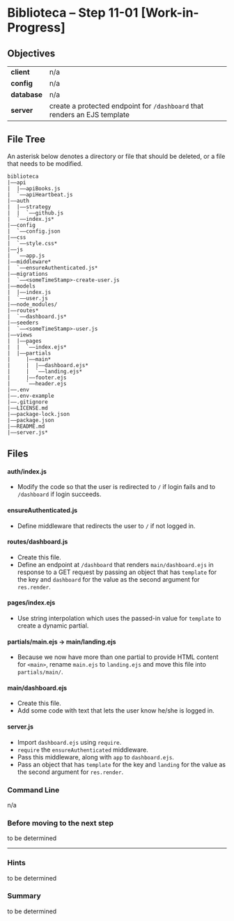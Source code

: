 # Biblioteca – Step 11-01 [Work-in-Progress]

## Objectives
|              |                                                                           |
|:------------ | :------------------------------------------------------------------------ |
| **client**   | n/a                                                                       |
| **config**   | n/a                                                                       |
| **database** | n/a                                                                       |
| **server**   | create a protected endpoint for `/dashboard` that renders an EJS template |

## File Tree
An asterisk below denotes a directory or file that should be deleted, or a file that needs to be modified.
```
biblioteca
|––api
|  |––apiBooks.js
|  `––apiHeartbeat.js
|––auth
|  |––strategy
|  |  `––github.js
|  `––index.js*
|––config
|  `––config.json
|––css
|  `––style.css*
|––js
|  `––app.js
|––middleware*
|  `––ensureAuthenticated.js*
|––migrations
|  `––<someTimeStamp>-create-user.js
|––models
|  |––index.js
|  `––user.js
|––node_modules/
|––routes*
|  `––dashboard.js*
|––seeders
|  `––<someTimeStamp>-user.js
|––views
|  |––pages
|  |  `––index.ejs*
|  |––partials
|     |––main*
|     |  |––dashboard.ejs*
|     |  `––landing.ejs*
|     |––footer.ejs
|     `––header.ejs
|––.env
|––.env-example
|––.gitignore
|––LICENSE.md
|––package-lock.json
|––package.json
|––README.md
|––server.js*
```

## Files
#### auth/index.js
* Modify the code so that the user is redirected to `/` if login fails and to `/dashboard` if login succeeds.

#### ensureAuthenticated.js
* Define middleware that redirects the user to `/` if not logged in.

#### routes/dashboard.js
* Create this file.
* Define an endpoint at `/dashboard` that renders `main/dashboard.ejs` in response to a GET request by passing an object that has `template` for the key and `dashboard` for the value as the second argument for `res.render`.

#### pages/index.ejs
* Use string interpolation which uses the passed-in value for `template` to create a dynamic partial.

#### partials/main.ejs -> main/landing.ejs
* Because we now have more than one partial to provide HTML content for `<main>`, rename `main.ejs` to `landing.ejs` and move this file into `partials/main/`.

#### main/dashboard.ejs
* Create this file.
* Add some code with text that lets the user know he/she is logged in.

#### server.js
* Import `dashboard.ejs` using `require`.
* `require` the `ensureAuthenticated` middleware.
* Pass this middleware, along with `app` to `dashboard.ejs`.
* Pass an object that has `template` for the key and `landing` for the value as the second argument for `res.render`.

### Command Line
n/a

### Before moving to the next step
to be determined

___

### Hints
to be determined

### Summary
to be determined
